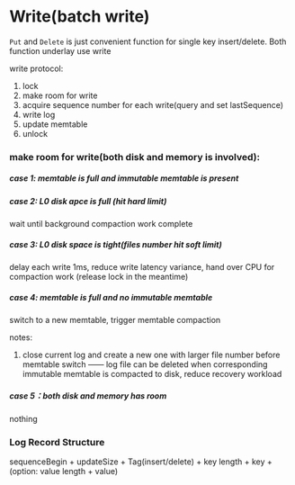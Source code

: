 

# Write(batch write)

`Put` and `Delete` is just convenient function for single key insert/delete. Both function underlay use write



write protocol:

1. lock
2. make room for write
3. acquire sequence number for each write(query and set lastSequence)
4. write log
5. update memtable
6. unlock



### make room for write(both disk and memory is involved):

##### case 1: memtable is full and immutable memtable is present

##### case 2: L0 disk apce is full (hit hard limit)

wait until background compaction work complete

##### case 3: L0 disk space is tight(files number hit soft limit)

delay each write 1ms, reduce write latency variance, hand over CPU for compaction work (release lock in the meantime)

##### case 4: memtable is full and no immutable memtable

switch to a new memtable, trigger memtable compaction 

notes:

1. close current log and create a new one with larger file number before memtable switch —— log file can be deleted when corresponding immutable memtable is compacted to disk, reduce recovery workload

##### case 5：both disk and memory has room

nothing



### Log Record Structure

sequenceBegin + updateSize + Tag(insert/delete) + key length + key + (option: value length + value)




